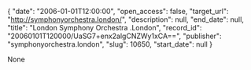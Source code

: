 {
  "date": "2006-01-01T12:00:00", 
  "open_access": false, 
  "target_url": "http://symphonyorchestra.london/", 
  "description": null, 
  "end_date": null, 
  "title": "London Symphony Orchestra .London", 
  "record_id": "20060101T120000/UaSG7+enx2algCNZWy1xCA==", 
  "publisher": "symphonyorchestra.london", 
  "slug": 10650, 
  "start_date": null
}

None